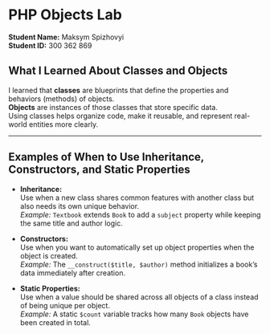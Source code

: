 

# PHP Objects Lab

**Student Name:** Maksym Spizhovyi  
**Student ID:** 300 362 869  


## What I Learned About Classes and Objects

I learned that **classes** are blueprints that define the properties and behaviors (methods) of objects.  
**Objects** are instances of those classes that store specific data.  
Using classes helps organize code, make it reusable, and represent real-world entities more clearly.

---

## Examples of When to Use Inheritance, Constructors, and Static Properties

- **Inheritance:**  
  Use when a new class shares common features with another class but also needs its own unique behavior.  
  *Example:* `Textbook` extends `Book` to add a `subject` property while keeping the same title and author logic.

- **Constructors:**  
  Use when you want to automatically set up object properties when the object is created.  
  *Example:* The `__construct($title, $author)` method initializes a book’s data immediately after creation.

- **Static Properties:**  
  Use when a value should be shared across all objects of a class instead of being unique per object.  
  *Example:* A static `$count` variable tracks how many `Book` objects have been created in total.

